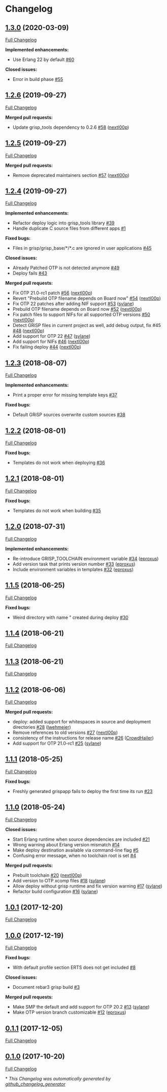 # Changelog

## [1.3.0](https://github.com/grisp/rebar3_grisp/tree/1.3.0) (2020-03-09)

[Full Changelog](https://github.com/grisp/rebar3_grisp/compare/1.2.6...1.3.0)

**Implemented enhancements:**

- Use Erlang 22 by default [\#60](https://github.com/grisp/rebar3_grisp/issues/60)

**Closed issues:**

- Error in build phase [\#55](https://github.com/grisp/rebar3_grisp/issues/55)

## [1.2.6](https://github.com/grisp/rebar3_grisp/tree/1.2.6) (2019-09-27)

[Full Changelog](https://github.com/grisp/rebar3_grisp/compare/1.2.5...1.2.6)

**Merged pull requests:**

- Update grisp\_tools dependency to 0.2.6 [\#58](https://github.com/grisp/rebar3_grisp/pull/58) ([nextl00p](https://github.com/nextl00p))

## [1.2.5](https://github.com/grisp/rebar3_grisp/tree/1.2.5) (2019-09-27)

[Full Changelog](https://github.com/grisp/rebar3_grisp/compare/1.2.4...1.2.5)

**Merged pull requests:**

- Remove deprecated maintainers section [\#57](https://github.com/grisp/rebar3_grisp/pull/57) ([nextl00p](https://github.com/nextl00p))

## [1.2.4](https://github.com/grisp/rebar3_grisp/tree/1.2.4) (2019-09-27)

[Full Changelog](https://github.com/grisp/rebar3_grisp/compare/1.2.3...1.2.4)

**Implemented enhancements:**

- Refactor deploy logic into grisp\_tools library [\#39](https://github.com/grisp/rebar3_grisp/issues/39)
- Handle duplicate C source files from different apps [\#1](https://github.com/grisp/rebar3_grisp/issues/1)

**Fixed bugs:**

- Files in grisp/grisp\_base/\*/\*.c are ignored in user applications [\#45](https://github.com/grisp/rebar3_grisp/issues/45)

**Closed issues:**

- Already Patched OTP is not detected anymore [\#49](https://github.com/grisp/rebar3_grisp/issues/49)
- Deploy fails [\#43](https://github.com/grisp/rebar3_grisp/issues/43)

**Merged pull requests:**

- Fix OTP 21.0-rc1 patch [\#56](https://github.com/grisp/rebar3_grisp/pull/56) ([nextl00p](https://github.com/nextl00p))
- Revert "Prebuild OTP filename depends on Board now" [\#54](https://github.com/grisp/rebar3_grisp/pull/54) ([nextl00p](https://github.com/nextl00p))
- Fix OTP 22 patches after adding NIF support [\#53](https://github.com/grisp/rebar3_grisp/pull/53) ([sylane](https://github.com/sylane))
- Prebuild OTP filename depends on Board now [\#52](https://github.com/grisp/rebar3_grisp/pull/52) ([nextl00p](https://github.com/nextl00p))
- Fix patch files to support NIFs for all supported OTP versions [\#50](https://github.com/grisp/rebar3_grisp/pull/50) ([nextl00p](https://github.com/nextl00p))
- Detect GRiSP files in current project as well, add debug output, fix \#45 [\#48](https://github.com/grisp/rebar3_grisp/pull/48) ([nextl00p](https://github.com/nextl00p))
- Add support for OTP 22 [\#47](https://github.com/grisp/rebar3_grisp/pull/47) ([sylane](https://github.com/sylane))
- Add support for NIFs [\#46](https://github.com/grisp/rebar3_grisp/pull/46) ([nextl00p](https://github.com/nextl00p))
- Fix failing deploy [\#44](https://github.com/grisp/rebar3_grisp/pull/44) ([nextl00p](https://github.com/nextl00p))

## [1.2.3](https://github.com/grisp/rebar3_grisp/tree/1.2.3) (2018-08-07)

[Full Changelog](https://github.com/grisp/rebar3_grisp/compare/1.2.2...1.2.3)

**Implemented enhancements:**

- Print a proper error for missing template keys [\#37](https://github.com/grisp/rebar3_grisp/issues/37)

**Fixed bugs:**

- Default GRiSP sources overwrite custom sources [\#38](https://github.com/grisp/rebar3_grisp/issues/38)

## [1.2.2](https://github.com/grisp/rebar3_grisp/tree/1.2.2) (2018-08-01)

[Full Changelog](https://github.com/grisp/rebar3_grisp/compare/1.2.1...1.2.2)

**Fixed bugs:**

- Templates do not work when deploying [\#36](https://github.com/grisp/rebar3_grisp/issues/36)

## [1.2.1](https://github.com/grisp/rebar3_grisp/tree/1.2.1) (2018-08-01)

[Full Changelog](https://github.com/grisp/rebar3_grisp/compare/1.2.0...1.2.1)

**Fixed bugs:**

- Templates do not work when building [\#35](https://github.com/grisp/rebar3_grisp/issues/35)

## [1.2.0](https://github.com/grisp/rebar3_grisp/tree/1.2.0) (2018-07-31)

[Full Changelog](https://github.com/grisp/rebar3_grisp/compare/1.1.5...1.2.0)

**Implemented enhancements:**

- Re-introduce GRISP\_TOOLCHAIN environment variable [\#34](https://github.com/grisp/rebar3_grisp/pull/34) ([eproxus](https://github.com/eproxus))
- Add version task that prints version number [\#33](https://github.com/grisp/rebar3_grisp/pull/33) ([eproxus](https://github.com/eproxus))
- Include environment variables in templates [\#32](https://github.com/grisp/rebar3_grisp/pull/32) ([eproxus](https://github.com/eproxus))

## [1.1.5](https://github.com/grisp/rebar3_grisp/tree/1.1.5) (2018-06-25)

[Full Changelog](https://github.com/grisp/rebar3_grisp/compare/1.1.4...1.1.5)

**Fixed bugs:**

- Weird directory with name " created during deploy [\#30](https://github.com/grisp/rebar3_grisp/issues/30)

## [1.1.4](https://github.com/grisp/rebar3_grisp/tree/1.1.4) (2018-06-21)

[Full Changelog](https://github.com/grisp/rebar3_grisp/compare/1.1.3...1.1.4)

## [1.1.3](https://github.com/grisp/rebar3_grisp/tree/1.1.3) (2018-06-21)

[Full Changelog](https://github.com/grisp/rebar3_grisp/compare/1.1.2...1.1.3)

## [1.1.2](https://github.com/grisp/rebar3_grisp/tree/1.1.2) (2018-06-06)

[Full Changelog](https://github.com/grisp/rebar3_grisp/compare/1.1.1...1.1.2)

**Merged pull requests:**

- deploy: added support for whitespaces in source and deployment directories [\#28](https://github.com/grisp/rebar3_grisp/pull/28) ([lwehmeier](https://github.com/lwehmeier))
- Remove references to old versions [\#27](https://github.com/grisp/rebar3_grisp/pull/27) ([nextl00p](https://github.com/nextl00p))
- consistency of the instructions for release name [\#26](https://github.com/grisp/rebar3_grisp/pull/26) ([CrowdHailer](https://github.com/CrowdHailer))
- Add support for OTP 21.0-rc1 [\#25](https://github.com/grisp/rebar3_grisp/pull/25) ([sylane](https://github.com/sylane))

## [1.1.1](https://github.com/grisp/rebar3_grisp/tree/1.1.1) (2018-05-25)

[Full Changelog](https://github.com/grisp/rebar3_grisp/compare/1.1.0...1.1.1)

**Fixed bugs:**

- Freshly generated grispapp fails to deploy the first time its run [\#23](https://github.com/grisp/rebar3_grisp/issues/23)

## [1.1.0](https://github.com/grisp/rebar3_grisp/tree/1.1.0) (2018-05-24)

[Full Changelog](https://github.com/grisp/rebar3_grisp/compare/1.0.1...1.1.0)

**Closed issues:**

- Start Erlang runtime when source dependencies are included [\#21](https://github.com/grisp/rebar3_grisp/issues/21)
- Wrong warning about Erlang version mismatch [\#14](https://github.com/grisp/rebar3_grisp/issues/14)
- Make deploy destination available via command-line flag [\#5](https://github.com/grisp/rebar3_grisp/issues/5)
- Confusing error message, when no toolchain root is set [\#4](https://github.com/grisp/rebar3_grisp/issues/4)

**Merged pull requests:**

- Prebuilt toolchain [\#20](https://github.com/grisp/rebar3_grisp/pull/20) ([nextl00p](https://github.com/nextl00p))
- Add version to OTP xcomp files [\#18](https://github.com/grisp/rebar3_grisp/pull/18) ([sylane](https://github.com/sylane))
- Allow deploy without grisp runtime and fix version warning [\#17](https://github.com/grisp/rebar3_grisp/pull/17) ([sylane](https://github.com/sylane))
- Refactor build configuration [\#16](https://github.com/grisp/rebar3_grisp/pull/16) ([sylane](https://github.com/sylane))

## [1.0.1](https://github.com/grisp/rebar3_grisp/tree/1.0.1) (2017-12-20)

[Full Changelog](https://github.com/grisp/rebar3_grisp/compare/1.0.0...1.0.1)

## [1.0.0](https://github.com/grisp/rebar3_grisp/tree/1.0.0) (2017-12-19)

[Full Changelog](https://github.com/grisp/rebar3_grisp/compare/0.1.1...1.0.0)

**Fixed bugs:**

- With default profile section ERTS does not get included [\#8](https://github.com/grisp/rebar3_grisp/issues/8)

**Closed issues:**

- Document rebar3 grisp build [\#3](https://github.com/grisp/rebar3_grisp/issues/3)

**Merged pull requests:**

- Make SMP the default and add support for OTP 20.2 [\#13](https://github.com/grisp/rebar3_grisp/pull/13) ([sylane](https://github.com/sylane))
- Make OTP version branch customizable [\#12](https://github.com/grisp/rebar3_grisp/pull/12) ([eproxus](https://github.com/eproxus))

## [0.1.1](https://github.com/grisp/rebar3_grisp/tree/0.1.1) (2017-12-05)

[Full Changelog](https://github.com/grisp/rebar3_grisp/compare/0.1.0...0.1.1)

## [0.1.0](https://github.com/grisp/rebar3_grisp/tree/0.1.0) (2017-10-20)

[Full Changelog](https://github.com/grisp/rebar3_grisp/compare/5a76a33028c2ee90ee0ebae52bb4dda94c991594...0.1.0)



\* *This Changelog was automatically generated by [github_changelog_generator](https://github.com/github-changelog-generator/github-changelog-generator)*
